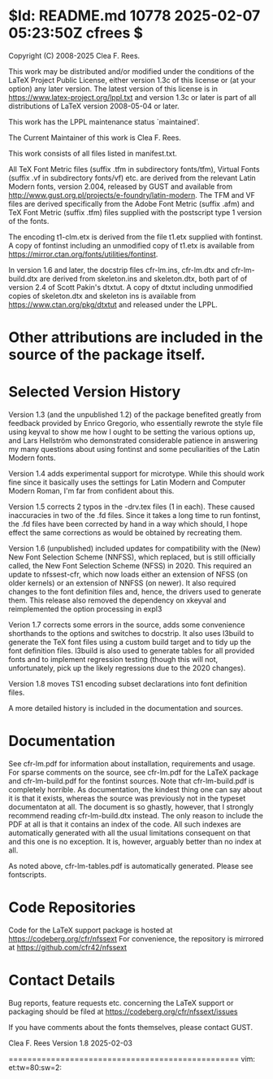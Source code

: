 $Id: README.md 10778 2025-02-07 05:23:50Z cfrees $
=================================================
Copyright (C) 2008-2025 Clea F. Rees.

This work may be distributed and/or modified under the
conditions of the LaTeX Project Public License, either version 1.3c
of this license or (at your option) any later version.
The latest version of this license is in
  https://www.latex-project.org/lppl.txt
and version 1.3c or later is part of all distributions of LaTeX
version 2008-05-04 or later.

This work has the LPPL maintenance status `maintained'.

The Current Maintainer of this work is Clea F. Rees.

This work consists of all files listed in manifest.txt.


All TeX Font Metric files (suffix .tfm in subdirectory fonts/tfm),
Virtual Fonts (suffix  .vf in subdirectory fonts/vf) etc. are
derived from the relevant Latin Modern fonts, version 2.004,
released by GUST and available from
http://www.gust.org.pl/projects/e-foundry/latin-modern. The TFM and
VF files are derived specifically from the Adobe Font Metric (suffix
.afm) and TeX Font Metric (suffix .tfm) files supplied with the 
postscript type 1 version of the fonts.

The encoding t1-clm.etx is derived from the file t1.etx supplied with
fontinst. A copy of fontinst including an unmodified copy of t1.etx is 
available from https://mirror.ctan.org/fonts/utilities/fontinst.

In version 1.6 and later, the docstrip files cfr-lm.ins, cfr-lm.dtx and 
cfr-lm-build.dtx are derived from skeleton.ins and skeleton.dtx, both part of
of version 2.4 of Scott Pakin's dtxtut. A copy of dtxtut including unmodified
copies of skeleton.dtx and skeleton ins is available from 
https://www.ctan.org/pkg/dtxtut and released under the LPPL.

Other attributions are included in the source of the package itself.
=================================================


# Selected Version History

Version 1.3 (and the unpublished 1.2) of the package benefited greatly 
from feedback provided by Enrico Gregorio, who essentially rewrote the style 
file using keyval to show me how I ought to be setting the various options
up, and Lars Hellström who demonstrated considerable patience in 
answering my many questions about using fontinst and some peculiarities
of the Latin Modern fonts.

Version 1.4 adds experimental support for microtype. While this 
should work fine since it basically uses the settings for Latin Modern and
Computer Modern Roman, I'm far from confident about this.

Version 1.5 corrects 2 typos in the -drv.tex files (1 in each). These caused
inaccuracies in two of the .fd files. Since it takes a long time to run
fontinst, the .fd files have been corrected by hand in a way which should, I
hope effect the same corrections as would be obtained by recreating them.

Version 1.6 (unpublished) included updates for compatibility with the (New) New
Font Selection Scheme (NNFSS), which replaced, but is still officially called,
the New Font Selection Scheme (NFSS) in 2020. This required an update to
nfssest-cfr, which now loads either an extension of NFSS (on older kernels) or
an extension of NNFSS (on newer). It also required changes to the font
definition files and, hence, the drivers used to generate them. This release
also removed the dependency on xkeyval and reimplemented the option processing
in expl3

Verion 1.7 corrects some errors in the source, adds some convenience shorthands
to the options and switches to docstrip. It also uses l3build to generate the
TeX font files using a custom build target and to tidy up the font definition
files. l3build is also used to generate tables for all provided fonts and to
implement regression testing (though this will not, unfortunately, pick up the
likely regressions due to the 2020 changes).

Version 1.8 moves TS1 encoding subset declarations into font definition files.

A more detailed history is included in the documentation and sources.

# Documentation

See cfr-lm.pdf for information about installation, requirements and usage.
For sparse comments on the source, see cfr-lm.pdf for the LaTeX package and
cfr-lm-build.pdf for the fontinst sources. Note that cfr-lm-build.pdf is
completely horrible. As documentation, the kindest thing one can say about it is
that it exists, whereas the source was previously not in the typeset
documentaton at all. The document is so ghastly, however, that I strongly
recommend reading cfr-lm-build.dtx instead. The only reason to include the PDF
at all is that it contains an index of the code. All such indexes are 
automatically generated with all the usual limitations consequent on that and 
this one is no exception. It is, however, arguably better than no index at all.

As noted above, cfr-lm-tables.pdf is automatically generated. Please see
fontscripts.

# Code Repositories

Code for the LaTeX support package is hosted at 
  https://codeberg.org/cfr/nfssext
For convenience, the repository is mirrored at
  https://github.com/cfr42/nfssext

# Contact Details

Bug reports, feature requests etc. concerning the LaTeX support or packaging
should be filed at
  https://codeberg.org/cfr/nfssext/issues

If you have comments about the fonts themselves, please contact GUST.


Clea F. Rees
Version 1.8
2025-02-03

=================================================
vim: et:tw=80:sw=2:
